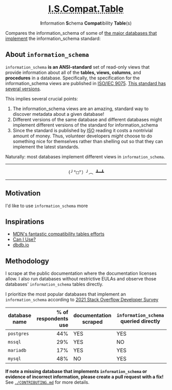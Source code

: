 <h1 align="center">
  <abbr title="Information Schema Compatibility Table">I.S.Compat.Table</abbr>
</h1>
<p align=center><b>I</b>nformation <b>S</b>chema <b>Compat</b>ibility <b>Table</b>(s)</p>

Compares the information_schema of some of [the major databases that implement][implementors] the information_schema standard:

## About `information_schema`

`information_schema` **is an ANSI-standard** set of read-only views that provide information about all of the **tables, views, columns**, and **procedures** in a database.
Specifically, the specification for the information_schema views are published in [ISO/IEC 9075][iso-9075]. [This standard has several versions][version history].

This implies several crucial points:

1. The information_schema views are an amazing, standard way to discover metadata about a given database!
1. Different versions of the same database and different databases might implement different versions of the standard for information_schema
1. Since the standard is published by <abbr title="the International Standards Organization">ISO</abbr> reading it costs a nontrivial amount of money.
   Thus, volunteer developers _might_ choose to do something nice for themselves rather than shelling out so that they can implement the latest standards.

Naturally: most databases implement different views in `information_schema`.

<hr/>
<p align=center> <span style="font-family: monospace" title="flipping table"> (╯°□°）╯︵ ┻━┻</span></p>
<hr/>

## Motivation

I'd like to use `information_schema` more

## Inspirations

- [MDN's fantastic compatibility tables efforts](https://github.com/mdn/browser-compat-data)
- [Can I Use?](https://caniuse.com/ciu/about)
- [dbdb.io](https://dbdb.io)

<!-- https://simonwillison.net/2020/Oct/9/git-scraping/ -->

## Methodology

I scrape at the public documentation where the documentation licenses allow.
I also run databases without restrictive EULAs and observe those databases' `information_schema` tables directly.

I prioritize the most popular databases that implement an `information_schema` according to [2021 Stack Overflow Developer Survey](https://insights.stackoverflow.com/survey/2021#section-most-popular-technologies-databases)

| database name | % of respondents use | documentation scraped | `information_schema` queried directly |
| ------------- | -------------------: | --------------------- | ------------------------------------- |
| `postgres`    |                  44% | YES                   | YES                                   |
| `mssql`       |                  29% | YES                   | NO                                    |
| `mariadb`     |                  17% | YES                   | YES                                   |
| `mysql`       |                  48% | NO                    | YES                                   |

 <!-- |`oracle` |                  13% | NO                    | NO                                    | -->
 <!-- |`db2`    |                   2% | NO                    | NO                                    | -->

  <!-- `cockroachdb` -->
  <!-- `tidb` -->
  <!-- `presto` -->
  <!-- `materializedb`: no information_schema _documented_; it should be postgres, right? -->
  <!-- dolt? -->
  <!-- ksqldb? -->

  <!-- Apache Hive -->
  <!-- your database here! -->

  <!-- commercial databases -->
  <!-- `snowflakedb`? -->
  <!-- `db2`? -->
  <!-- `oracle` via oracle cloud's free tier? -->

**If note a missing database that implements `information_schema` or evidence of incorrect information, please create a pull request with a fix!**
See [`./CONTRIBUTING.md`](./CONTRIBUTING.md) for more details.

<!-- general links -->

[implementors]: https://en.wikipedia.org/wiki/Information_schema#Implementation
[iso-9075]: https://www.iso.org/standard/63555.html
[version history]: https://en.wikipedia.org/wiki/SQL#Standardization_history

